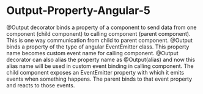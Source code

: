 # Output-Property-Angular-5
@Output decorator binds a property of a component to send data from one component (child component) to calling component (parent component). This is one way communication from child to parent component. @Output binds a property of the type of angular EventEmitter class. This property name becomes custom event name for calling component. @Output decorator can also alias the property name as @Output(alias) and now this alias name will be used in custom event binding in calling component.   The child component exposes an EventEmitter property with which it emits events when something happens. The parent binds to that event property and reacts to those events.
